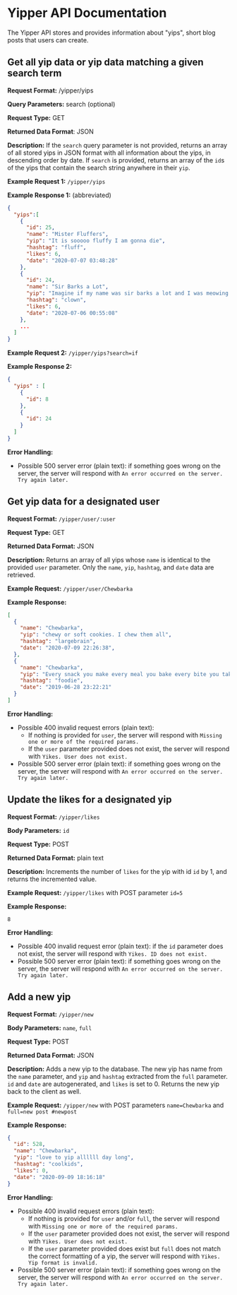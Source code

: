 # Yipper API Documentation
The Yipper API stores and provides information about "yips", short blog posts that users can create.

## Get all yip data or yip data matching a given search term
**Request Format:** /yipper/yips

**Query Parameters:** search (optional)

**Request Type:** GET

**Returned Data Format**: JSON

**Description:** If the `search` query parameter is not provided, returns an array of all stored yips in JSON format with all information about the yips, in descending order by date. If `search` is provided, returns an array of the `id`s of the yips that contain the search string anywhere in their `yip`.

**Example Request 1:** `/yipper/yips`

**Example Response 1:** (abbreviated)

```JSON
{
  "yips":[
    {
      "id": 25,
      "name": "Mister Fluffers",
      "yip": "It is sooooo fluffy I am gonna die",
      "hashtag": "fluff",
      "likes": 6,
      "date": "2020-07-07 03:48:28"
    },
    {
      "id": 24,
      "name": "Sir Barks a Lot",
      "yip": "Imagine if my name was sir barks a lot and I was meowing all day haha",
      "hashtag": "clown",
      "likes": 6,
      "date": "2020-07-06 00:55:08"
    },
    ...
  ]
}
```

**Example Request 2:** `/yipper/yips?search=if`

**Example Response 2:**

```JSON
{
  "yips" : [
    {
      "id": 8
    },
    {
      "id": 24
    }
  ]
}
```

**Error Handling:**
- Possible 500 server error (plain text): if something goes wrong on the server, the server will respond with `An error occurred on the server. Try again later.`

## Get yip data for a designated user

**Request Format:** `/yipper/user/:user`

**Request Type:** GET

**Returned Data Format:** JSON

**Description:** Returns an array of all yips whose `name` is identical to the provided `user` parameter. Only the `name`, `yip`, `hashtag`, and `date` data are retrieved.

**Example Request:** `/yipper/user/Chewbarka`

**Example Response:**

```JSON
[
  {
    "name": "Chewbarka",
    "yip": "chewy or soft cookies. I chew them all",
    "hashtag": "largebrain",
    "date": "2020-07-09 22:26:38",
  },
  {
    "name": "Chewbarka",
    "yip": "Every snack you make every meal you bake every bite you take... I will be watching you.",
    "hashtag": "foodie",
    "date": "2019-06-28 23:22:21"
  }
]
```

**Error Handling:**
- Possible 400 invalid request errors (plain text):
  - If nothing is provided for `user`, the server will respond with `Missing one or more of the required params.`
  - If the `user` parameter provided does not exist, the server will respond with `Yikes. User does not exist.`
- Possible 500 server error (plain text): if something goes wrong on the server, the server will respond with `An error occurred on the server. Try again later.`

## Update the likes for a designated yip

**Request Format:** `/yipper/likes`

**Body Parameters:** `id`

**Request Type:** POST

**Returned Data Format:** plain text

**Description:** Increments the number of `likes` for the yip with id `id` by 1, and returns the incremented value.

**Example Request:** `/yipper/likes` with POST parameter `id=5`

**Example Response:**

```
8
```

**Error Handling:**
- Possible 400 invalid request error (plain text): if the `id` parameter does not exist, the server will respond with `Yikes. ID does not exist.`
- Possible 500 server error (plain text): if something goes wrong on the server, the server will respond with `An error occurred on the server. Try again later.`

## Add a new yip

**Request Format:** `/yipper/new`

**Body Parameters:** `name`, `full`

**Request Type:** POST

**Returned Data Format:** JSON

**Description:** Adds a new yip to the database. The new yip has name from the `name` parameter, and `yip` and `hashtag` extracted from the `full` parameter. `id` and `date` are autogenerated, and `likes` is set to 0. Returns the new yip back to the client as well.

**Example Request:** `/yipper/new` with POST parameters `name=Chewbarka` and `full=new post #newpost`

**Example Response:**

```JSON
{
  "id": 528,
  "name": "Chewbarka",
  "yip": "love to yip allllll day long",
  "hashtag": "coolkids",
  "likes": 0,
  "date": "2020-09-09 18:16:18"
}
```

**Error Handling:**
- Possible 400 invalid request errors (plain text):
  - If nothing is provided for `user` and/or `full`, the server will respond with `Missing one or more of the required params.`
  - If the `user` parameter provided does not exist, the server will respond with `Yikes. User does not exist.`
  - If the `user` parameter provided does exist but `full` does not match the correct formatting of a yip, the server will respond with `Yikes. Yip format is invalid.`
- Possible 500 server error (plain text): if something goes wrong on the server, the server will respond with `An error occurred on the server. Try again later.`
